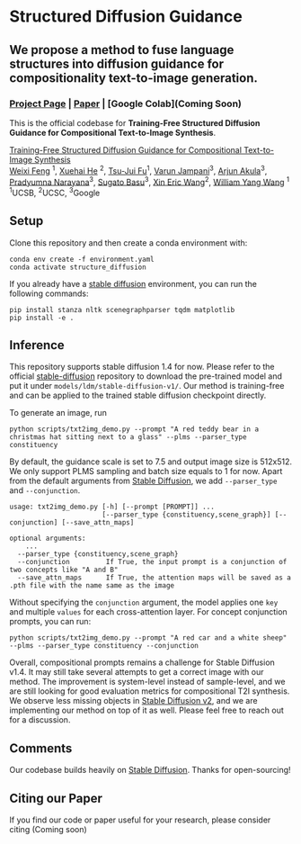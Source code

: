 # Structured Diffusion Guidance
## We propose a method to fuse language structures into diffusion guidance for compositionality text-to-image generation.

### [Project Page](https://weixi-feng.github.io/structure-diffusion-guidance/) | [Paper](https://arxiv.org/) | [Google Colab](Coming Soon)
<!-- [![][colab]][composable-demo] [![][huggingface]][huggingface-demo] -->

This is the official codebase for **Training-Free Structured Diffusion Guidance for Compositional Text-to-Image Synthesis**.

[Training-Free Structured Diffusion Guidance for Compositional Text-to-Image Synthesis](https://weixi-feng.github.io/structure-diffusion-guidance/)
  <br>
    [Weixi Feng](https://weixi-feng.github.io/) <sup>1</sup>,
    [Xuehai He](https://scholar.google.com/citations?user=kDzxOzUAAAAJ&) <sup>2</sup>,
    [Tsu-Jui Fu](https://tsujuifu.github.io/)<sup>1</sup>,
    [Varun Jampani](https://varunjampani.github.io/)<sup>3</sup>,
    [Arjun Akula](https://www.arjunakula.com/)<sup>3</sup>,
    [Pradyumna Narayana](https://scholar.google.com/citations?user=BV2dbjEAAAAJ&)<sup>3</sup>,
    [Sugato Basu](https://sites.google.com/site/sugatobasu/)<sup>3</sup>,
    [Xin Eric Wang](https://eric-xw.github.io/)<sup>2</sup>,
    [William Yang Wang](https://sites.cs.ucsb.edu/~william/) <sup>1</sup>
    <br>
    <sup>1</sup>UCSB, <sup>2</sup>UCSC, <sup>3</sup>Google
    <br>

## Setup

Clone this repository and then create a conda environment with:
```
conda env create -f environment.yaml
conda activate structure_diffusion
```
If you already have a [stable diffusion](https://github.com/CompVis/stable-diffusion/) environment, you can run the following commands:
```
pip install stanza nltk scenegraphparser tqdm matplotlib
pip install -e .
```

## Inference
This repository supports stable diffusion 1.4 for now. Please refer to the official [stable-diffusion](https://github.com/CompVis/stable-diffusion/#weights) repository to download the pre-trained model and put it under ```models/ldm/stable-diffusion-v1/```. 
Our method is training-free and can be applied to the trained stable diffusion checkpoint directly.

To generate an image, run
```
python scripts/txt2img_demo.py --prompt "A red teddy bear in a christmas hat sitting next to a glass" --plms --parser_type constituency
```

By default, the guidance scale is set to 7.5 and output image size is 512x512. We only support PLMS sampling and batch size equals to 1 for now. 
Apart from the default arguments from [Stable Diffusion](https://github.com/CompVis/stable-diffusion/blob/21f890f9da3cfbeaba8e2ac3c425ee9e998d5229/scripts/txt2img.py), we add ```--parser_type``` and ```--conjunction```.

```
usage: txt2img_demo.py [-h] [--prompt [PROMPT]] ...
                       [--parser_type {constituency,scene_graph}] [--conjunction] [--save_attn_maps]

optional arguments:
    ...
  --parser_type {constituency,scene_graph}
  --conjunction         If True, the input prompt is a conjunction of two concepts like "A and B"
  --save_attn_maps      If True, the attention maps will be saved as a .pth file with the name same as the image
```

Without specifying the ```conjunction``` argument, the model applies one ```key``` and multiple ```values``` for each cross-attention layer.
For concept conjunction prompts, you can run:
```
python scripts/txt2img_demo.py --prompt "A red car and a white sheep" --plms --parser_type constituency --conjunction
```

Overall, compositional prompts remains a challenge for Stable Diffusion v1.4. It may still take several attempts to get a correct image with our method. 
The improvement is system-level instead of sample-level, and we are still looking for good evaluation metrics for compositional T2I synthesis. 
We observe less missing objects in [Stable Diffusion v2](https://github.com/Stability-AI/stablediffusion), and we are implementing our method on top of it as well. 
Please feel free to reach out for a discussion.

## Comments
Our codebase builds heavily on [Stable Diffusion](https://github.com/CompVis/stable-diffusion). Thanks for open-sourcing!


## Citing our Paper

If you find our code or paper useful for your research, please consider citing (Coming soon)
``` 
```